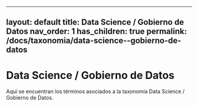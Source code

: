 
---
layout: default
title: Data Science / Gobierno de Datos
nav_order: 1
has_children: true
permalink: /docs/taxonomia/data-science--gobierno-de-datos
---

# Data Science / Gobierno de Datos

Aquí se encuentran los términos asociados a la taxonomía Data Science / Gobierno de Datos.
